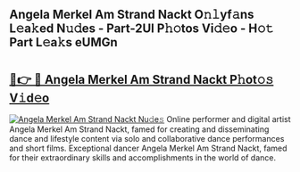 ## Angela Merkel Am Strand Nackt O𝚗𝚕yf𝚊ns L𝚎a𝚔ed N𝚞𝚍es - Part-2Ul P𝚑𝚘tos Vi𝚍𝚎o - H𝚘𝚝 Part L𝚎a𝚔s eUMGn

# <h2><a href="http://kf1sylx.oniu.top/?m=Angela+Merkel+Am+Strand+Nackt">🔗👉 🔴 Angela Merkel Am Strand Nackt P𝚑ot𝚘𝚜 V𝚒d𝚎o</a></h2>

[![Angela Merkel Am Strand Nackt Nu𝚍e𝚜](https://i.imgur.com/0qMVB7G.gif)](http://kf1sylx.oniu.top/?m=Angela+Merkel+Am+Strand+Nackt)
Online performer and digital artist Angela Merkel Am Strand Nackt, famed for creating and disseminating dance and lifestyle content via solo and collaborative dance performances and short films. Exceptional dancer Angela Merkel Am Strand Nackt, famed for their extraordinary skills and accomplishments in the world of dance.  
